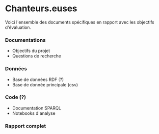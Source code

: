 # Chanteurs.euses
Voici l'ensemble des documents spécifiques en rapport avec les objectifs d'évaluation.

### Documentations
- Objectifs du projet
- Questions de recherche
  
### Données
- Base de données RDF (?)
- Base de donnée principale (csv)

### Code (?)
- Documentation SPARQL
- Notebooks d'analyse

### Rapport complet 
